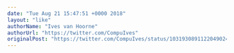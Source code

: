```yaml
---
date: "Tue Aug 21 15:47:51 +0000 2018"
layout: "like"
authorName: "Ives van Hoorne"
authorUrl: "https://twitter.com/CompuIves"
originalPost: "https://twitter.com/CompuIves/status/1031930891122049024"
---
```

